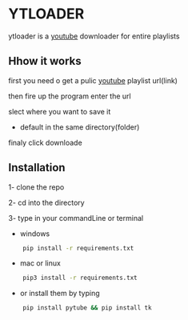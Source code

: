 # YTLOADER

ytloader is a [youtube](https://www.youtube.com) downloader for entire playlists 

## Hhow it works

first you need o get a pulic [youtube](https://www.youtube.com) playlist url(link)

then fire up the program enter the url

slect where you want to save it 
-	default in the same directory(folder)

finaly click downloade

## Installation

1- clone the repo

2- cd into the directory

3- type in your commandLine or terminal 

-    windows

```bash
	pip install -r requirements.txt
```
 
-	mac or linux
    
```bash
	pip3 install -r requirements.txt
```
- or install them by typing

```bash
	pip install pytube && pip install tk
```